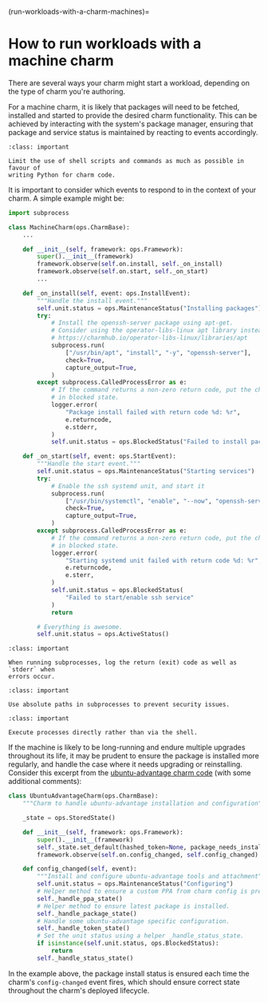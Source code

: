 (run-workloads-with-a-charm-machines)=
# How to run workloads with a machine charm

There are several ways your charm might start a workload, depending on the type of charm you're authoring. 

For a machine charm, it is likely that packages will need to be fetched, installed and started to provide the desired charm functionality. This can be achieved by interacting with the system's package manager, ensuring that package and service status is maintained by reacting to events accordingly.

```{admonition} Best practice
:class: important

Limit the use of shell scripts and commands as much as possible in favour of
writing Python for charm code.
```

It is important to consider which events to respond to in the context of your charm. A simple example might be:

```python
import subprocess

class MachineCharm(ops.CharmBase):
    ...

    def __init__(self, framework: ops.Framework):
        super().__init__(framework)
        framework.observe(self.on.install, self._on_install)
        framework.observe(self.on.start, self._on_start)
        ...

    def _on_install(self, event: ops.InstallEvent):
        """Handle the install event."""
        self.unit.status = ops.MaintenanceStatus("Installing packages")
        try:
            # Install the openssh-server package using apt-get.
            # Consider using the operator-libs-linux apt library instead:
            # https://charmhub.io/operator-libs-linux/libraries/apt
            subprocess.run(
                ["/usr/bin/apt", "install", "-y", "openssh-server"],
                check=True,
                capture_output=True,
            )
        except subprocess.CalledProcessError as e:
            # If the command returns a non-zero return code, put the charm
            # in blocked state.
            logger.error(
                "Package install failed with return code %d: %r",
                e.returncode,
                e.stderr,
            )
            self.unit.status = ops.BlockedStatus("Failed to install packages")

    def _on_start(self, event: ops.StartEvent):
        """Handle the start event."""
        self.unit.status = ops.MaintenanceStatus("Starting services")
        try:
            # Enable the ssh systemd unit, and start it
            subprocess.run(
                ["/usr/bin/systemctl", "enable", "--now", "openssh-server"],
                check=True,
                capture_output=True,
            )
        except subprocess.CalledProcessError as e:
            # If the command returns a non-zero return code, put the charm
            # in blocked state.
            logger.error(
                "Starting systemd unit failed with return code %d: %r",
                e.returncode,
                e.sterr,
            )
            self.unit.status = ops.BlockedStatus(
                "Failed to start/enable ssh service"
            )
            return

        # Everything is awesome.
        self.unit.status = ops.ActiveStatus()
```

```{admonition} Best practice
:class: important

When running subprocesses, log the return (exit) code as well as `stderr` when
errors occur.
```

```{admonition} Best practice
:class: important

Use absolute paths in subprocesses to prevent security issues.
```

```{admonition} Best practice
:class: important

Execute processes directly rather than via the shell.
```

If the machine is likely to be long-running and endure multiple upgrades throughout its life, it may be prudent to ensure the package is installed more regularly, and handle the case where it needs upgrading or reinstalling. Consider this excerpt from the [ubuntu-advantage charm code](https://git.launchpad.net/charm-ubuntu-advantage/tree/src/charm.py) (with some additional comments):

```python
class UbuntuAdvantageCharm(ops.CharmBase):
    """Charm to handle ubuntu-advantage installation and configuration"""

    _state = ops.StoredState()

    def __init__(self, framework: ops.Framework):
        super().__init__(framework)
        self._state.set_default(hashed_token=None, package_needs_installing=True, ppa=None)
        framework.observe(self.on.config_changed, self.config_changed)

    def config_changed(self, event):
        """Install and configure ubuntu-advantage tools and attachment"""
        self.unit.status = ops.MaintenanceStatus("Configuring")
        # Helper method to ensure a custom PPA from charm config is present on the system.
        self._handle_ppa_state()
        # Helper method to ensure latest package is installed.
        self._handle_package_state()
        # Handle some ubuntu-advantage specific configuration.
        self._handle_token_state()
        # Set the unit status using a helper _handle_status_state.
        if isinstance(self.unit.status, ops.BlockedStatus):
            return
        self._handle_status_state()
```

In the example above, the package install status is ensured each time the charm's `config-changed` event fires, which should ensure correct state throughout the charm's deployed lifecycle.
